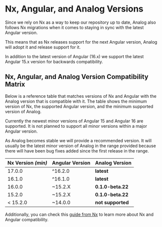 # Nx, Angular, and Analog Versions

Since we rely on Nx as a way to keep our repository up to date,
Analog also follows Nx migrations when it comes to staying in sync with the latest Angular version.

This means that as Nx releases support for the next Angular version, Analog will adopt it and release support for it.

In addition to the latest version of Angular (16.x) we support the latest
Angular 15.x version for backwards compatibility.

## Nx, Angular, and Analog Version Compatibility Matrix

Below is a reference table that matches versions of Nx and Angular with the Analog version that is compatible with it.
The table shows the minimum version of Nx, the supported Angular version, and the minimum supported version of Analog.

Currently the newest minor versions of Angular 15 and Angular 16 are supported.
It is not planned to support all minor versions within a major Angular version.

As Analog becomes stable we will provide a recommended version. It will usually be the latest minor version of Analog
in the range provided because there will have been bug fixes added since the first release in the range.

| Nx Version _(min)_ | Angular Version | Analog Version    |
| ------------------ | --------------- | ----------------- |
| 17.0.0             | ^16.2.0         | **latest**        |
| 16.1.0             | ^16.1.0         | **latest**        |
| 16.0.0             | ~15.2.X         | **0.1.0-beta.22** |
| 15.2.0             | ~15.2.X         | **0.1.0-beta.22** |
| < 15.2.0           | ~14.0.0         | **not supported** |

Additionally, you can check this [guide from Nx](https://nx.dev/packages/angular/documents/angular-nx-version-matrix)
to learn more about Nx and Angular compatibility.

